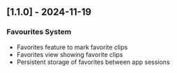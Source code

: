 ## [1.1.0] - 2024-11-19

### Favourites System

- Favorites feature to mark favorite clips
- Favorites view showing favorite clips
- Persistent storage of favorites between app sessions
